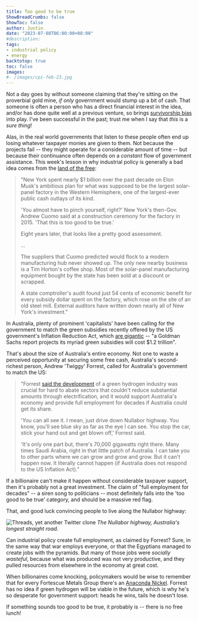 ```yaml
---
title: Too good to be true
ShowBreadCrumbs: false
ShowToc: false
author: Justin
date: "2023-07-08T06:00:00+08:00"
#description: 
tags:
- industrial policy
- energy
backtotop: true
toc: false
images:
#- /images/cpi-feb-23.jpg
---
```


Not a day goes by without someone claiming that they're sitting on the proverbial gold mine, *if only* government would stump up a bit of cash. That someone is often a person who has a direct financial interest in the idea, and/or has done quite well at a previous venture, so brings [survivorship bias](https://en.wikipedia.org/wiki/Survivorship_bias) into play. I've been successful in the past; trust me when I say that *this* is a *sure thing*!

Alas, in the real world governments that listen to these people often end up losing whatever taxpayer monies are given to them. Not because the projects fail -- they might operate for a considerable amount of time -- but because their continuance often depends on a *constant* flow of government assistance. This week's lesson in why industrial policy is generally a bad idea comes from the [land of the free](https://www.wsj.com/articles/elon-musk-tesla-buffalo-new-york-solar-plant-1b634b9e):

> "New York spent nearly $1 billion over the past decade on Elon Musk's ambitious plan for what was supposed to be the largest solar-panel factory in the Western Hemisphere, one of the largest-ever public cash outlays of its kind.
> 
> 'You almost have to pinch yourself, right?' New York's then-Gov. Andrew Cuomo said at a construction ceremony for the factory in 2015. 'That this is too good to be true.'
> 
> Eight years later, that looks like a pretty good assessment.
> 
> ...
> 
> The suppliers that Cuomo predicted would flock to a modern manufacturing hub never showed up. The only new nearby business is a Tim Horton's coffee shop. Most of the solar-panel manufacturing equipment bought by the state has been sold at a discount or scrapped.
> 
> A state comptroller's audit found just 54 cents of economic benefit for every subsidy dollar spent on the factory, which rose on the site of an old steel mill. External auditors have written down nearly all of New York's investment."

In Australia, plenty of prominent 'capitalists' have been calling for the government to match the green subsidies recently offered by the US government's Inflation Reduction Act, which [are gigantic](https://www.wsj.com/articles/inflation-reduction-act-subsidies-cost-goldman-sachs-report-5623cd29) -- "a Goldman Sachs report projects its myriad green subsidies will cost $1.2 trillion". 

That's about the size of Australia's entire economy. Not one to waste a perceived opportunity at securing some free cash, Australia's second-richest person, Andrew 'Twiggy' Forrest, called for Australia's government to match the US:

> "Forrest [said the development](https://reneweconomy.com.au/forrest-says-australia-will-miss-green-hydrogen-bus-as-projects-capital-and-people-head-to-us/) of a green hydrogen industry was crucial for hard to abate sectors that couldn't reduce substantial amounts through electrification, and it would support Australia's economy and provide full employment for decades if Australia could get its share.
> 
> 'You can all see it. I mean, just drive down Nullabor highway. You know, you'll see blue sky as far as the eye I can see. You stop the car, stick your hand out and get blown off,' Forrest said.
> 
> 'It's only one part but, there's 70,000 gigawatts right there. Many times Saudi Arabia, right in that little patch of Australia. I can take you to other parts where we can grow and grow and grow. But it can't happen now. It literally cannot happen (if Australia does not respond to the US Inflation Act)."

If a billionaire can't make it happen without considerable taxpayer support, then it's probably not a great investment. The claim of "full employment for decades" -- a siren song to politicians -- most definitely falls into the 'too good to be true' category, and should be a massive red flag. 

That, and good luck convincing people to live along the Nullabor highway:

![Threads, yet another Twitter clone](/images/nullabor-jul-23.jpg) *The Nullabor highway, Australia's longest straight road.*

Can industrial policy create full employment, as claimed by Forrest? Sure, in the same way that war employs everyone, or that the Egyptians managed to create jobs with the pyramids. But many of those jobs were *socially wasteful*, because what was produced was not very productive, and they pulled resources from elsewhere in the economy at great cost. 

When billionaires come knocking, policymakers would be wise to remember that for every Fortescue Metals Group there's an [Anaconda Nickel](https://www.smh.com.au/business/fortescue-woes-stir-anaconda-memories-20120917-261r5.html). Forrest has no idea if green hydrogen will be viable in the future, which is why he's so desperate for government support: heads he wins, tails he doesn't lose. 

If something sounds too good to be true, it probably is -- there is no free lunch!
